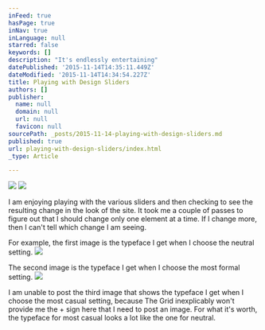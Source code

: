 ```yaml
---
inFeed: true
hasPage: true
inNav: true
inLanguage: null
starred: false
keywords: []
description: "It's endlessly entertaining"
datePublished: '2015-11-14T14:35:11.449Z'
dateModified: '2015-11-14T14:34:54.227Z'
title: Playing with Design Sliders
authors: []
publisher:
  name: null
  domain: null
  url: null
  favicon: null
sourcePath: _posts/2015-11-14-playing-with-design-sliders.md
published: true
url: playing-with-design-sliders/index.html
_type: Article

---
```

![](https://the-grid-user-content.s3-us-west-2.amazonaws.com/f7319335-5516-4071-b6a3-ffb830f4d718.jpg)
![](https://the-grid-user-content.s3-us-west-2.amazonaws.com/07a891b0-d9aa-4963-b0fd-82d4515fa28f.jpg)

I am enjoying playing with the various sliders and then checking to see the resulting change in the look of the site. It took me a couple of passes to figure out that I should change only one element at a time. If I change more, then I can't tell which change I am seeing.

For example, the first image is the typeface I get when I choose the neutral setting.
![](https://the-grid-user-content.s3-us-west-2.amazonaws.com/9e761cec-f127-44d4-bca4-f597a8104e99.jpg)

The second image is the typeface I get when I choose the most formal setting.
![](https://the-grid-user-content.s3-us-west-2.amazonaws.com/a92de391-9768-43eb-be0f-67db5adee63e.jpg)

I am unable to post the third image that shows the typeface I get when I choose the most casual setting, because The Grid inexplicably won't provide me the + sign here that I need to post an image. For what it's worth, the typeface for most casual looks a lot like the one for neutral.